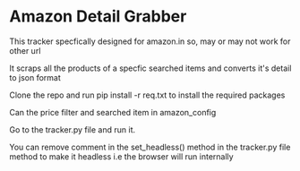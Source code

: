 # Amazon Detail Grabber

This tracker specfically designed for amazon.in so, may or may not work for other url

It scraps all the products of a specfic searched items and converts it's detail to json format

Clone the repo and run pip install -r req.txt to install the required packages

Can the price filter and searched item in amazon_config

Go to the tracker.py file and run it.

You can remove comment in the set_headless() method in the tracker.py file method to make it headless i.e the browser will run internally


